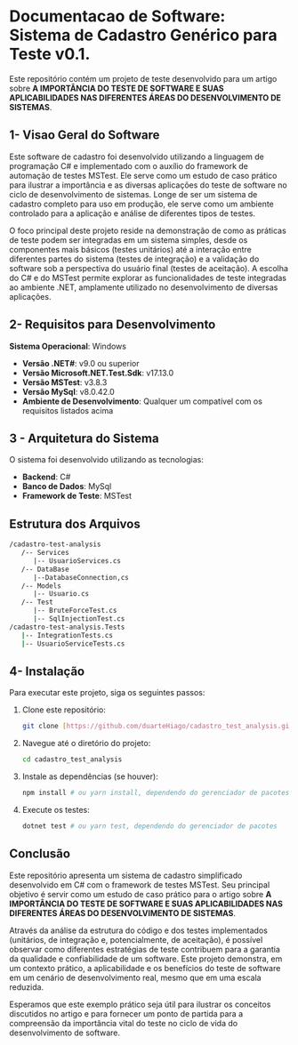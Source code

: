 # Documentacao de Software: Sistema de Cadastro Genérico para Teste v0.1.

Este repositório contém um projeto de teste desenvolvido para um artigo sobre **A IMPORTÂNCIA DO TESTE DE SOFTWARE E SUAS APLICABILIDADES NAS DIFERENTES ÁREAS DO DESENVOLVIMENTO DE SISTEMAS**.

## 1- Visao Geral do Software

Este software de cadastro foi desenvolvido utilizando a linguagem de programação C# e implementado com o auxílio do framework de automação de testes MSTest. Ele serve como um estudo de caso prático para ilustrar a importância e as diversas aplicações do teste de software no ciclo de desenvolvimento de sistemas. Longe de ser um sistema de cadastro completo para uso em produção, ele serve como um ambiente controlado para a aplicação e análise de diferentes tipos de testes.

O foco principal deste projeto reside na demonstração de como as práticas de teste podem ser integradas em um sistema simples, desde os componentes mais básicos (testes unitários) até a interação entre diferentes partes do sistema (testes de integração) e a validação do software sob a perspectiva do usuário final (testes de aceitação). A escolha do C# e do MSTest permite explorar as funcionalidades de teste integradas ao ambiente .NET, amplamente utilizado no desenvolvimento de diversas aplicações.

## 2- Requisitos para Desenvolvimento

 **Sistema Operacional**: Windows
- **Versão .NET#**: v9.0 ou superior
- **Versão Microsoft.NET.Test.Sdk**: v17.13.0
- **Versão MSTest**: v3.8.3
- **Versão MySql**: v8.0.42.0
- **Ambiente de Desenvolvimento**: Qualquer um compatível com os requisitos listados acima

## **3 - Arquitetura do Sistema**

O sistema foi desenvolvido utilizando as tecnologias:

- **Backend**: C#
- **Banco de Dados**: MySql
- **Framework de Teste**: MSTest

## Estrutura dos Arquivos

```bash
/cadastro-test-analysis
   /-- Services
      |-- UsuarioServices.cs
   /-- DataBase
      |--DatabaseConnection,cs
   /-- Models
      |-- Usuario.cs
   /-- Test
      |-- BruteForceTest.cs
      |-- SqlInjectionTest.cs
/cadastro-test-analysis.Tests
   |-- IntegrationTests.cs
   |-- UsuarioServiceTests.cs
```


## 4- Instalação

Para executar este projeto, siga os seguintes passos:

1. Clone este repositório:
   ```bash
   git clone [https://github.com/duarteHiago/cadastro_test_analysis.git](https://github.com/duarteHiago/cadastro_test_analysis.git)
   ```
2. Navegue até o diretório do projeto:
   ```bash
   cd cadastro_test_analysis
   ```
3. Instale as dependências (se houver):
   ```bash
   npm install # ou yarn install, dependendo do gerenciador de pacotes
   ```
4. Execute os testes:
   ```bash
   dotnet test # ou yarn test, dependendo do gerenciador de pacotes
   ```

## Conclusão

Este repositório apresenta um sistema de cadastro simplificado desenvolvido em C# com o framework de testes MSTest. Seu principal objetivo é servir como um estudo de caso prático para o artigo sobre **A IMPORTÂNCIA DO TESTE DE SOFTWARE E SUAS APLICABILIDADES NAS DIFERENTES ÁREAS DO DESENVOLVIMENTO DE SISTEMAS**.

Através da análise da estrutura do código e dos testes implementados (unitários, de integração e, potencialmente, de aceitação), é possível observar como diferentes estratégias de teste contribuem para a garantia da qualidade e confiabilidade de um software. Este projeto demonstra, em um contexto prático, a aplicabilidade e os benefícios do teste de software em um cenário de desenvolvimento real, mesmo que em uma escala reduzida.

Esperamos que este exemplo prático seja útil para ilustrar os conceitos discutidos no artigo e para fornecer um ponto de partida para a compreensão da importância vital do teste no ciclo de vida do desenvolvimento de software.
